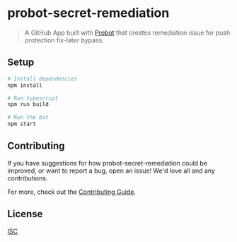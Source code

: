 # probot-secret-remediation

> A GitHub App built with [Probot](https://github.com/probot/probot) that creates remediation issue for push protection fix-later bypass.

## Setup

```sh
# Install dependencies
npm install

# Run typescript
npm run build

# Run the bot
npm start
```

## Contributing

If you have suggestions for how probot-secret-remediation could be improved, or want to report a bug, open an issue! We'd love all and any contributions.

For more, check out the [Contributing Guide](CONTRIBUTING.md).

## License

[ISC](LICENSE)